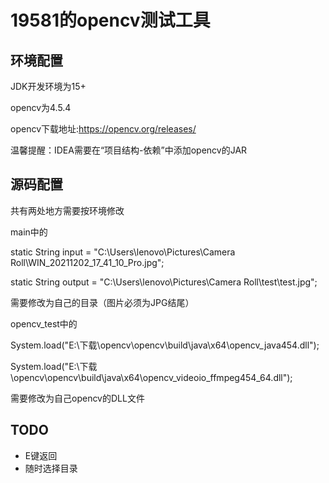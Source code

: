 # 19581的opencv测试工具

## 环境配置
JDK开发环境为15+

opencv为4.5.4

opencv下载地址:<https://opencv.org/releases/>

温馨提醒：IDEA需要在“项目结构-依赖”中添加opencv的JAR

## 源码配置
共有两处地方需要按环境修改

main中的

static String input = "C:\\Users\\lenovo\\Pictures\\Camera Roll\\WIN_20211202_17_41_10_Pro.jpg";

static String output = "C:\\Users\\lenovo\\Pictures\\Camera Roll\\test\\test.jpg";

需要修改为自己的目录（图片必须为JPG结尾）

opencv_test中的

System.load("E:\\下载\\opencv\\opencv\\build\\java\\x64\\opencv_java454.dll");

System.load("E:\\下载\\opencv\\opencv\\build\\java\\x64\\opencv_videoio_ffmpeg454_64.dll");

需要修改为自己opencv的DLL文件

## TODO

- E键返回
- 随时选择目录
